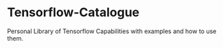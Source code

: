 # Tensorflow-Catalogue
Personal Library of Tensorflow Capabilities with examples and how to use them.
